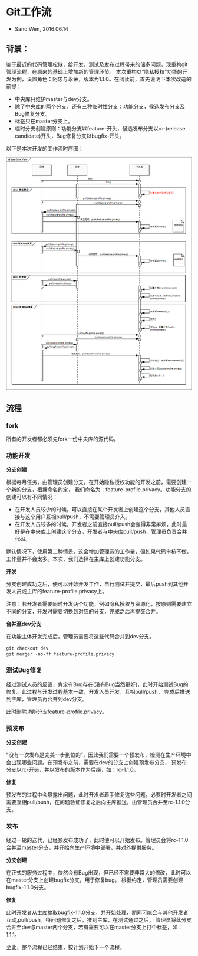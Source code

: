 # Git工作流

- Sand Wen, 2016.06.14

## 背景：

鉴于最近的代码管理松散，给开发，测试及发布过程带来的储多问题，现重构git管理流程，在原来的基础上增加新的管理环节。
本次重构以“隐私授权”功能的开发为例，设置角色：阿忠与永荣，版本为1.1.0。在阅读前，首先说明下本次改造的前提：

- 中央库只维护master与dev分支。
- 除了中央库的两个分支，还有三种临时性分支：功能分支，候选发布分支及Bug修复分支。
- 标签只在master分支上。
- 临时分支创建原则：功能分支以feature-开头，候选发布分支以rc-(release candidate)开头，Bug修复分支以bugfix-开头。

以下是本次开发的工作流时序图：

![Git工作流时序图](../../images/git-flow.png)

## 流程

### fork

所有的开发者都必须先fork一份中央库的源代码。

### 功能开发

**分支创建**

根据每月任务，由管理员创建分支。在开始隐私授权功能的开发之前，需要创建一个新的分支，根据命名约定，
我们命名为：feature-profile.privacy。功能分支的创建可以有不同情况：

- 在开发人员较少的时候，可以直接在某个开发者上创建这个分支，其他人员直接与这个用户互相pull/push，不需要管理员介入。
- 在开发人员较多的时候，开发者之前直接pull/push会变得非常麻烦，此时最好是在中央库上创建这个分支，开发者与中央库pull/push，管理员负责合并代码。

默认情况下，使用第二种情景，这会增加管理员的工作量，但如果代码审核不做，工作量并不会太多。本次，我们选择在主库上创建功能分支。

**开发**

分支创建成功之后，便可以开始开发工作，自行测试并提交，最后push到其他开发人员或主库的feature-profile.privacy上。

注意：若开发者需要同时开发两个功能，例如隐私授权与资源化，按原则需要建立不同的分支，开发时需要切换到对应的分支，完成之后再提交合并。

**合并至dev分支**

在功能主体开发完成后，管理员需要将这些代码合并到dev分支。

    git checkout dev
    git merger -no-ff feature-profile.privacy
    
### 测试Bug修复

经过测试人员的反馈，肯定有Bug存在(没有Bug当然更好)，此时开始测试Bug的修复。此过程与开发过程基本一致，开发人员开发，互相pull/push，
完成后推送到主库，管理员再合并到dev分支。

此时删除功能分支feature-profile.privacy。

### 预发布

**分支创建**

“没有一次发布是完美一步到位的”，因此我们需要一个预发布，检测在生产环境中会出现哪些问题。在预发布之前，需要在dev的分支上创建预发布分支，
预发布分支以rc-开头，并以发布的版本作为后缀，如：rc-1.1.0。

**修复**

预发布的过程中会暴露出问题，此时开发者着手修复这些问题，必要时开发者之间需要互相pull/push，在问题验证修复之后向主库推送，由管理员合并至rc-1.1.0分支。

### 发布

经过一轮的迭代，已经预发布成功了，此时便可以开始发布。管理员会将rc-1.1.0合并至master分支，并开始向生产环境中部署，并对外提供服务。

**分支创建**

在正式的服务过程中，依然会有Bug出现，但已经不需要非常大的修改，此时可以在master分支上创建bugfix分支，用于修复bug。
根据约定，管理员需要创建bugfix-1.1.0分支。

**修复**

此时开发者从主库摘取bugfix-1.1.0分支，并开始处理，期间可能会与其他开发者互动,pull/push。待问题修复之后，推到主库，在测试通过之后，
管理员将此分支合并至dev与master两个分支，若有需要可以在master分支上打个标签，如：1.1.1。

至此，整个流程已经结束，按计划开始下一个流程。
